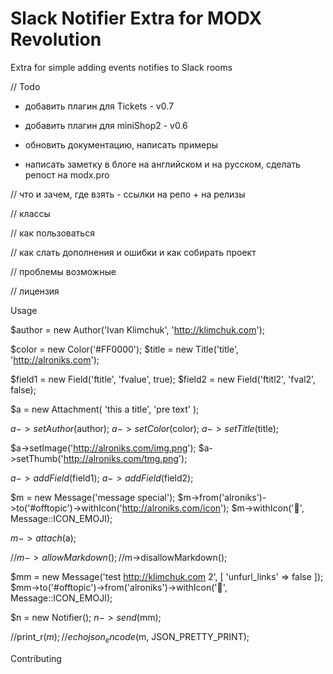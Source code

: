 # Slack Notifier Extra for MODX Revolution

Extra for simple adding events notifies to Slack rooms

// Todo

   - добавить плагин для Tickets - v0.7
   - добавить плагин для miniShop2 - v0.6

   - обновить документацию, написать примеры
   - написать заметку в блоге на английском и на русском, сделать репост на modx.pro


// что и зачем, где взять - ссылки на репо + на релизы



// классы

// как пользоваться

// как слать дополнения и ошибки и как собирать проект

// проблемы возможные

// лицензия


Usage

$author = new Author('Ivan Klimchuk', 'http://klimchuk.com');

$color = new Color('#FF0000');
$title = new Title('title', 'http://alroniks.com');

$field1 = new Field('ftitle', 'fvalue', true);
$field2 = new Field('ftitl2', 'fval2', false);

$a = new Attachment(
    'this a title',
    'pre text'
);

$a->setAuthor($author);
$a->setColor($color);
$a->setTitle($title);

$a->setImage('http://alroniks.com/img.png');
$a->setThumb('http://alroniks.com/tmg.png');

$a->addField($field1);
$a->addField($field2);

$m = new Message('message special');
$m->from('alroniks')->to('#offtopic')->withIcon('http://alroniks.com/icon');
$m->withIcon(':ghost:', Message::ICON_EMOJI);

$m->attach($a);

//$m->allowMarkdown();
//$m->disallowMarkdown();

$mm = new Message('test <http://klimchuk.com> 2', [
    'unfurl_links' => false
]);
$mm->to('#offtopic')->from('alroniks')->withIcon(':monkey:', Message::ICON_EMOJI);


$n = new Notifier();
$n->send($mm);

//print_r($m);
//echo json_encode($m, JSON_PRETTY_PRINT);

Contributing



